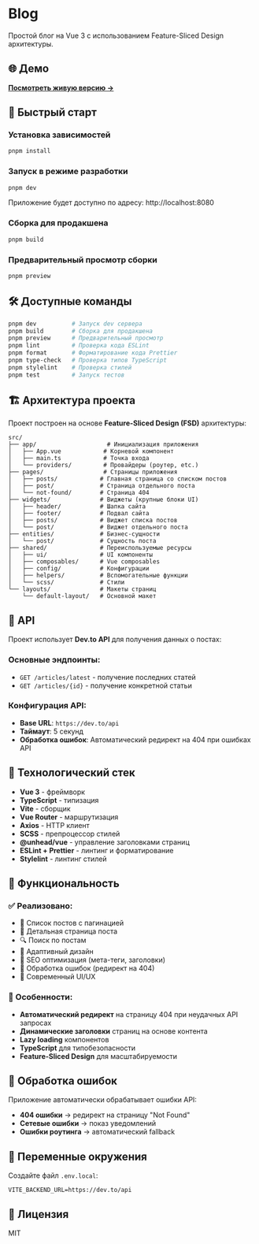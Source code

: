 # Blog

Простой блог на Vue 3 с использованием Feature-Sliced Design архитектуры.

## 🌐 Демо

**[Посмотреть живую версию →](https://simple-blog-zeta-three.vercel.app/)**


## 🚀 Быстрый старт

### Установка зависимостей

```bash
pnpm install
```

### Запуск в режиме разработки

```bash
pnpm dev
```

Приложение будет доступно по адресу: http://localhost:8080

### Сборка для продакшена

```bash
pnpm build
```

### Предварительный просмотр сборки

```bash
pnpm preview
```

## 🛠️ Доступные команды

```bash
pnpm dev          # Запуск dev сервера
pnpm build        # Сборка для продакшена
pnpm preview      # Предварительный просмотр
pnpm lint         # Проверка кода ESLint
pnpm format       # Форматирование кода Prettier
pnpm type-check   # Проверка типов TypeScript
pnpm stylelint    # Проверка стилей
pnpm test         # Запуск тестов
```

## 🏗️ Архитектура проекта

Проект построен на основе **Feature-Sliced Design (FSD)** архитектуры:

```
src/
├── app/                    # Инициализация приложения
│   ├── App.vue            # Корневой компонент
│   ├── main.ts            # Точка входа
│   └── providers/         # Провайдеры (роутер, etc.)
├── pages/                 # Страницы приложения
│   ├── posts/            # Главная страница со списком постов
│   ├── post/             # Страница отдельного поста
│   └── not-found/        # Страница 404
├── widgets/              # Виджеты (крупные блоки UI)
│   ├── header/           # Шапка сайта
│   ├── footer/           # Подвал сайта
│   ├── posts/            # Виджет списка постов
│   └── post/             # Виджет отдельного поста
├── entities/             # Бизнес-сущности
│   └── post/             # Сущность поста
├── shared/               # Переиспользуемые ресурсы
│   ├── ui/               # UI компоненты
│   ├── composables/      # Vue composables
│   ├── config/           # Конфигурации
│   ├── helpers/          # Вспомогательные функции
│   └── scss/             # Стили
└── layouts/              # Макеты страниц
    └── default-layout/   # Основной макет
```

## 🔌 API

Проект использует **Dev.to API** для получения данных о постах:

### Основные эндпоинты:
- `GET /articles/latest` - получение последних статей
- `GET /articles/{id}` - получение конкретной статьи

### Конфигурация API:
- **Base URL**: `https://dev.to/api`
- **Таймаут**: 5 секунд
- **Обработка ошибок**: Автоматический редирект на 404 при ошибках API

## 🎨 Технологический стек

- **Vue 3** - фреймворк
- **TypeScript** - типизация
- **Vite** - сборщик
- **Vue Router** - маршрутизация
- **Axios** - HTTP клиент
- **SCSS** - препроцессор стилей
- **@unhead/vue** - управление заголовками страниц
- **ESLint + Prettier** - линтинг и форматирование
- **Stylelint** - линтинг стилей

## 📱 Функциональность

### ✅ Реализовано:
- 📄 Список постов с пагинацией
- 📖 Детальная страница поста
- 🔍 Поиск по постам
- 📱 Адаптивный дизайн
- 🎯 SEO оптимизация (мета-теги, заголовки)
- 🚨 Обработка ошибок (редирект на 404)
- 🎨 Современный UI/UX

### 🔄 Особенности:
- **Автоматический редирект** на страницу 404 при неудачных API запросах
- **Динамические заголовки** страниц на основе контента
- **Lazy loading** компонентов
- **TypeScript** для типобезопасности
- **Feature-Sliced Design** для масштабируемости

## 🚨 Обработка ошибок

Приложение автоматически обрабатывает ошибки API:
- **404 ошибки** → редирект на страницу "Not Found"
- **Сетевые ошибки** → показ уведомлений
- **Ошибки роутинга** → автоматический fallback

## 📝 Переменные окружения

Создайте файл `.env.local`:
```env
VITE_BACKEND_URL=https://dev.to/api
```


## 📄 Лицензия

MIT
